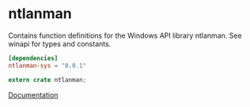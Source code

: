 # ntlanman #
Contains function definitions for the Windows API library ntlanman. See winapi for types and constants.

```toml
[dependencies]
ntlanman-sys = "0.0.1"
```

```rust
extern crate ntlanman;
```

[Documentation](https://retep998.github.io/doc/winapi/ntlanman/)
